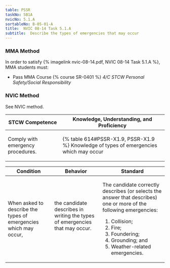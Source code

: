 ```yaml
---
table: PSSR
taskNo: 5B1A
nvicNo: 5.1.A 
sortableNo: B-05-01-A
title:  NVIC 08-14 Task 5.1.A
subtitle:  Describe the types of emergencies that may occur
---
```



### MMA Method

In order to satisfy  {% imagelink nvic-08-14.pdf, NVIC 08-14 Task 5.1.A %}, MMA students must:

* Pass MMA Course {% course SR-0401 %}  *4/C STCW Personal Safety/Social Responsibility*


### NVIC Method

<a onclick="togglevisibility('nvic_methods')" >See NVIC method.</a>

<div id='nvic_methods' class='hide'>

<table>
<thead>
<tr>
<th class='forty'> STCW Competence </th>
<th class='sixty'> Knowledge, Understanding, and Proficiency </th>
</tr>
</thead>




<tbody>
<tr><td markdown='1'>

Comply with emergency procedures.

</td><td markdown='1'>

{% table 614#PSSR-X1.9, PSSR-X1.9 %} Knowledge of types of emergencies which may occur

</td></tr>


</tbody>
</table>


<table>
<thead>
<tr><th class='twenty'>  Condition </th><th class='twenty'> Behavior </th><th  class='sixty'>Standard </th></tr>
</thead>
<tbody >



<tr><td markdown='1'>

When asked to describe the types of emergencies which may occur,

</td><td markdown='1'>

the candidate describes in writing the types of emergencies that may occur.

<br>

<div class="tooltip" markdown='1'>



</div>


</td><td markdown='1'>

The candidate correctly describes (or selects the answer that describes) one or more of the following emergencies:
 
1. Collision; 
2. Fire; 
3. Foundering; 
4. Grounding; and 
5. Weather-related emergencies.

</td></tr>
</tbody>
</table>
</div>
